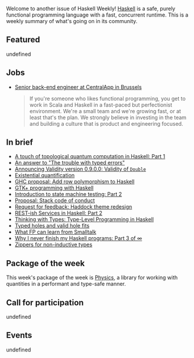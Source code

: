 <!-- 2018-11-15 unpublished -->

Welcome to another issue of Haskell Weekly!
[Haskell](https://www.haskell.org) is a safe, purely functional programming language with a fast, concurrent runtime.
This is a weekly summary of what's going on in its community.

## Featured

undefined

## Jobs

-   [Senior back-end engineer at CentralApp in Brussels](https://centralapp.workable.com/j/9AFEDD1C3C)

    > If you're someone who likes functional programming, you get to work in Scala and Haskell in a fast-paced but perfectionist environment. We're a small team and we're growing fast, or at least that's the plan. We strongly believe in investing in the team and building a culture that is product and engineering focused.

## In brief

-   [A touch of topological quantum computation in Haskell: Part 1](http://www.philipzucker.com/a-touch-of-topological-quantum-computation-in-haskell-pt-i/)
-   [An answer to "The trouble with typed errors"](http://www.sylvain-henry.info/home/posts/2018-11-04-trouble-with-typed-errors.html)
-   [Announcing Validity version 0.9.0.0: Validity of `Double`](https://cs-syd.eu/posts/2018-11-14-validity-double)
-   [Existential quantification](https://markkarpov.com/post/existential-quantification.html)
-   [GHC proposal: Add row polymorphism to Haskell](https://github.com/jvanbruegge/ghc-proposals/blob/70b9ae054956bdf9b7cf337732fa4a1d8d848355/proposals/0000-row-polymorphism.rst)
-   [GTK+ programming with Haskell](https://haskell-at-work.com/episodes/2018-11-13-gtk-programming-with-haskell.html)
-   [Introduction to state machine testing: Part 2](https://qfpl.io/posts/intro-to-state-machine-testing-2/)
-   [Proposal: Stack code of conduct](https://www.snoyman.com/blog/2018/11/proposal-stack-coc)
-   [Request for feedback: Haddock theme redesign](https://np.reddit.com/r/haskell/comments/9vf0i7/request_for_feedback_haddock_theme_redesign/)
-   [REST-ish Services in Haskell: Part 2](https://vadosware.io/post/rest-ish-services-in-haskell-part-2/)
-   [Thinking with Types: Type-Level Programming in Haskell](https://leanpub.com/thinking-with-types/)
-   [Typed holes and valid hole fits](https://octopi.chalmers.se/2018/11/08/typed-holes/)
-   [What FP can learn from Smalltalk](https://www.youtube.com/watch?v=baxtyeFVn3w)
-   [Why I never finish my Haskell programs: Part 3 of ∞](https://blog.plover.com/prog/haskell/what-goes-wrong-3.html)
-   [Zippers for non-inductive types](https://danghica.blogspot.com/2018/11/zippers-for-non-inductive-types.html)

## Package of the week

This week's package of the week is [Physics](https://hackage.haskell.org/package/physics-0.1.2.1),
a library for working with quantities in a performant and type-safe manner.

## Call for participation

undefined

## Events

undefined
